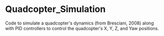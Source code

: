 # Quadcopter_Simulation

Code to simulate a quadcopter's dynamics (from Bresciani, 2008) along with PID controllers to control the quadcopter's X, Y, Z, and Yaw positions.
